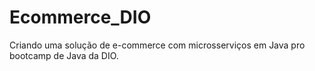 # Ecommerce_DIO
Criando uma solução de e-commerce com microsserviços em Java pro bootcamp de Java da DIO.
